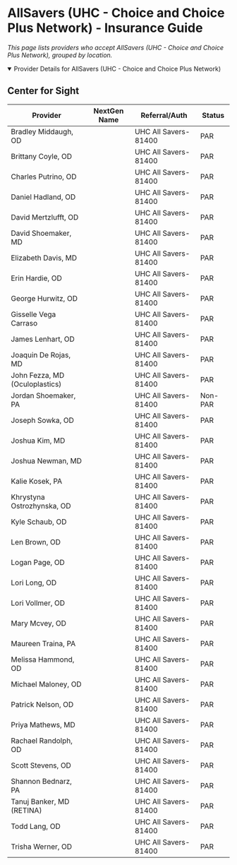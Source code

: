 # AllSavers (UHC - Choice and Choice Plus Network) - Insurance Guide

*This page lists providers who accept AllSavers (UHC - Choice and Choice Plus Network), grouped by location.*

<details open><summary>Provider Details for AllSavers (UHC - Choice and Choice Plus Network)</summary>

## Center for Sight

| Provider | NextGen Name | Referral/Auth | Status |
|----------|-------------|--------------|--------|
| Bradley Middaugh, OD |  | UHC All Savers-81400 | PAR |
| Brittany Coyle, OD |  | UHC All Savers-81400 | PAR |
| Charles Putrino, OD |  | UHC All Savers-81400 | PAR |
| Daniel Hadland, OD |  | UHC All Savers-81400 | PAR |
| David Mertzlufft, OD |  | UHC All Savers-81400 | PAR |
| David Shoemaker, MD |  | UHC All Savers-81400 | PAR |
| Elizabeth Davis, MD |  | UHC All Savers-81400 | PAR |
| Erin Hardie, OD |  | UHC All Savers-81400 | PAR |
| George Hurwitz, OD |  | UHC All Savers-81400 | PAR |
| Gisselle Vega Carraso |  | UHC All Savers-81400 | PAR |
| James Lenhart, OD |  | UHC All Savers-81400 | PAR |
| Joaquin De Rojas, MD |  | UHC All Savers-81400 | PAR |
| John Fezza, MD (Oculoplastics) |  | UHC All Savers-81400 | PAR |
| Jordan Shoemaker, PA |  | UHC All Savers-81400 | Non-PAR |
| Joseph Sowka, OD |  | UHC All Savers-81400 | PAR |
| Joshua Kim, MD |  | UHC All Savers-81400 | PAR |
| Joshua Newman, MD |  | UHC All Savers-81400 | PAR |
| Kalie Kosek, PA |  | UHC All Savers-81400 | PAR |
| Khrystyna Ostrozhynska, OD |  | UHC All Savers-81400 | PAR |
| Kyle Schaub, OD |  | UHC All Savers-81400 | PAR |
| Len Brown, OD |  | UHC All Savers-81400 | PAR |
| Logan Page, OD |  | UHC All Savers-81400 | PAR |
| Lori Long, OD |  | UHC All Savers-81400 | PAR |
| Lori Vollmer, OD |  | UHC All Savers-81400 | PAR |
| Mary Mcvey, OD |  | UHC All Savers-81400 | PAR |
| Maureen Traina, PA |  | UHC All Savers-81400 | PAR |
| Melissa Hammond, OD |  | UHC All Savers-81400 | PAR |
| Michael Maloney, OD |  | UHC All Savers-81400 | PAR |
| Patrick Nelson, OD |  | UHC All Savers-81400 | PAR |
| Priya Mathews, MD |  | UHC All Savers-81400 | PAR |
| Rachael Randolph, OD |  | UHC All Savers-81400 | PAR |
| Scott Stevens, OD |  | UHC All Savers-81400 | PAR |
| Shannon Bednarz, PA |  | UHC All Savers-81400 | PAR |
| Tanuj Banker, MD (RETINA) |  | UHC All Savers-81400 | PAR |
| Todd Lang, OD |  | UHC All Savers-81400 | PAR |
| Trisha Werner, OD |  | UHC All Savers-81400 | PAR |

</details>

